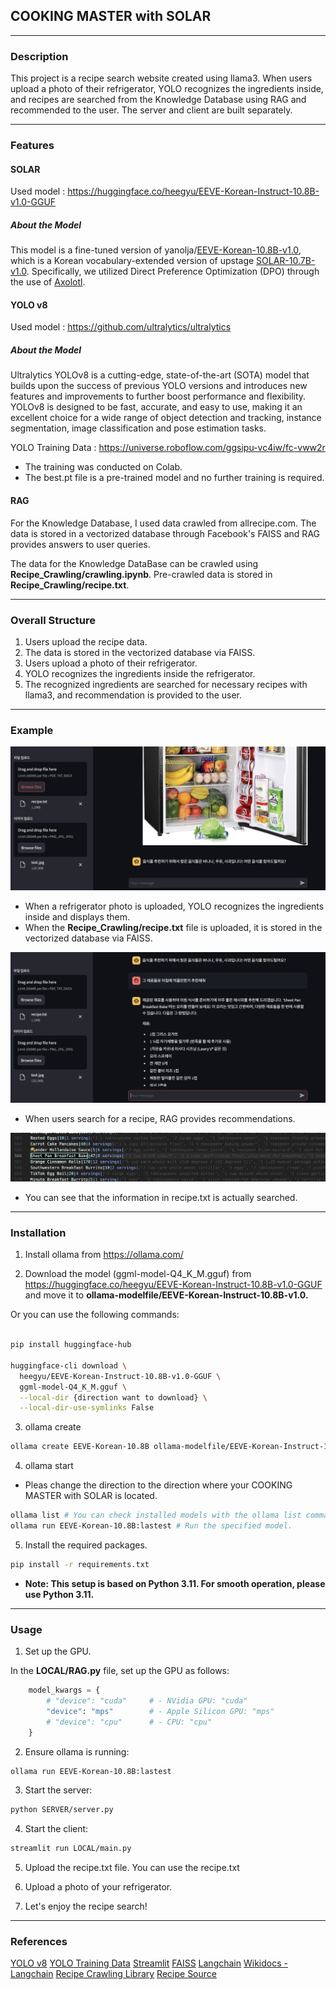 ## COOKING MASTER with SOLAR

---

### Description

This project is a recipe search website created using llama3. When users upload a photo of their refrigerator, YOLO recognizes the ingredients inside, and recipes are searched from the Knowledge Database using RAG and recommended to the user. The server and client are built separately.

---

### Features

#### SOLAR

Used model : https://huggingface.co/heegyu/EEVE-Korean-Instruct-10.8B-v1.0-GGUF

##### About the Model

This model is a fine-tuned version of yanolja/[EEVE-Korean-10.8B-v1.0](https://huggingface.co/yanolja/EEVE-Korean-10.8B-v1.0), which is a Korean vocabulary-extended version of upstage [SOLAR-10.7B-v1.0](https://huggingface.co/upstage/SOLAR-10.7B-v1.0). Specifically, we utilized Direct Preference Optimization (DPO) through the use of [Axolotl](https://github.com/OpenAccess-AI-Collective/axolotl).

#### YOLO v8

Used model : https://github.com/ultralytics/ultralytics

##### About the Model

Ultralytics YOLOv8 is a cutting-edge, state-of-the-art (SOTA) model that builds upon the success of previous YOLO versions and introduces new features and improvements to further boost performance and flexibility. YOLOv8 is designed to be fast, accurate, and easy to use, making it an excellent choice for a wide range of object detection and tracking, instance segmentation, image classification and pose estimation tasks.

YOLO Training Data : https://universe.roboflow.com/ggsipu-vc4iw/fc-vww2r

* The training was conducted on Colab.
* The best.pt file is a pre-trained model and no further training is required.

#### RAG

For the Knowledge Database, I used data crawled from allrecipe.com. The data is stored in a vectorized database through Facebook's FAISS and RAG provides answers to user queries.

The data for the Knowledge DataBase can be crawled using __Recipe_Crawling/crawling.ipynb__. Pre-crawled data is stored in __Recipe_Crawling/recipe.txt__.

---

### Overall Structure

1. Users upload the recipe data.
2. The data is stored in the vectorized database via FAISS.
3. Users upload a photo of their refrigerator.
4. YOLO recognizes the ingredients inside the refrigerator.
5. The recognized ingredients are searched for necessary recipes with llama3, and recommendation is provided to the user.

---

### Example

![image](Image/image1.png)

* When a refrigerator photo is uploaded, YOLO recognizes the ingredients inside and displays them.
* When the __Recipe_Crawling/recipe.txt__ file is uploaded, it is stored in the vectorized database via FAISS.

![image](Image/image2.png)

* When users search for a recipe, RAG provides recommendations.
  
![image](Image/image3.png)

* You can see that the information in recipe.txt is actually searched.

---

### Installation

1. Install ollama from https://ollama.com/ 

2.  Download the model (ggml-model-Q4_K_M.gguf) from https://huggingface.co/heegyu/EEVE-Korean-Instruct-10.8B-v1.0-GGUF and move it to __ollama-modelfile/EEVE-Korean-Instruct-10.8B-v1.0.__    

Or you can use the following commands:

``` bash

pip install huggingface-hub 

huggingface-cli download \
  heegyu/EEVE-Korean-Instruct-10.8B-v1.0-GGUF \
  ggml-model-Q4_K_M.gguf \
  --local-dir {direction want to download} \
  --local-dir-use-symlinks False
```

3. ollama create

``` bash
ollama create EEVE-Korean-10.8B ollama-modelfile/EEVE-Korean-Instruct-10.8B-v1.0/Modelfile
```

4. ollama start

* Pleas change the direction to the direction where your COOKING MASTER with SOLAR is located.

``` bash
ollama list # You can check installed models with the ollama list command.
ollama run EEVE-Korean-10.8B:lastest # Run the specified model.
```

5. Install the required packages.

``` bash
pip install -r requirements.txt
```

* __Note: This setup is based on Python 3.11. For smooth operation, please use Python 3.11.__

---

### Usage

1. Set up the GPU.

In the __LOCAL/RAG.py__ file, set up the GPU as follows:

``` python
    model_kwargs = {
        # "device": "cuda"     # - NVidia GPU: "cuda"
        "device": "mps"        # - Apple Silicon GPU: "mps"
        # "device": "cpu"      # - CPU: "cpu"
    }
```

2. Ensure ollama is running:

``` bash
ollama run EEVE-Korean-10.8B:lastest
```

3. Start the server:

``` bash
python SERVER/server.py
```

4. Start the client:

``` bash
streamlit run LOCAL/main.py
```

5. Upload the recipe.txt file. You can use the recipe.txt

6. Upload a photo of your refrigerator.

7. Let's enjoy the recipe search!

---

### References

[YOLO v8](https://github.com/ultralytics/ultralytics)
[YOLO Training Data](https://universe.roboflow.com/ggsipu-vc4iw/fc-vww2r)
[Streamlit](https://docs.streamlit.io/)
[FAISS](https://github.com/facebookresearch/faiss)
[Langchain](https://python.langchain.com/v0.1/docs/get_started/introduction/)
[Wikidocs - Langchain](https://wikidocs.net/book/14473)
[Recipe Crawling Library](https://github.com/hhursev/recipe-scrapers)
[Recipe Source](https://www.allrecipes.com/)